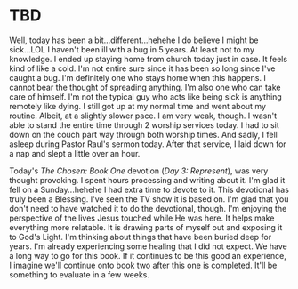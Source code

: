 # TBD

Well, today has been a bit...different...hehehe I do believe I might be sick...LOL I haven't been ill with a bug in 5 years. At least not to my knowledge. I ended up staying home from church today just in case. It feels kind of like a cold. I'm not entire sure since it has been so long since I've caught a bug. I'm definitely one who stays home when this happens. I cannot bear the thought of spreading anything. I'm also one who can take care of himself. I'm not the typical guy who acts like being sick is anything remotely like dying. I still got up at my normal time and went about my routine. Albeit, at a slightly slower pace. I am very weak, though. I wasn't able to stand the entire time through 2 worship services today. I had to sit down on the couch part way through both worship times. And sadly, I fell asleep during Pastor Raul's sermon today. After that service, I laid down for a nap and slept a little over an hour.

Today's *The Chosen: Book One* devotion (*Day 3: Represent*), was very thought provoking. I spent hours processing and writing about it. I'm glad it fell on a Sunday...hehehe I had extra time to devote to it. This devotional has truly been a Blessing. I've seen the TV show it is based on. I'm glad that you don't need to have watched it to do the devotional, though. I'm enjoying the perspective of the lives Jesus touched while He was here. It helps make everything more relatable. It is drawing parts of myself out and exposing it to God's Light. I'm thinking about things that have been buried deep for years. I'm already experiencing some healing that I did not expect. We have a long way to go for this book. If it continues to be this good an experience, I imagine we'll continue onto book two after this one is completed. It'll be something to evaluate in a few weeks.

